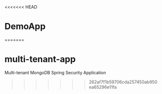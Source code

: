 <<<<<<< HEAD
# DemoApp
=======
# multi-tenant-app
Multi-tenant MongoDB Spring Security Application
>>>>>>> 262af7f1b59706cda257450ab950ea65296e11fa
